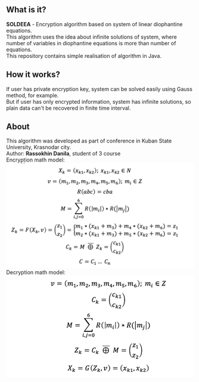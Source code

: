 ## What is it?
<b>SOLDEEA</b> - Encryption algorithm based on system of linear diophantine equations.
<br>
This algorithm uses the idea about infinite solutions of system, where number of variables in diophantine equations is more than number of equations.
<br>
This repository contains simple realisation of algorithm in Java.
## How it works?
If user has private encryption key, system can be solved easily using Gauss method, for example.
<br>
But if user has only encrypted information, system has infinite solutions, so plain data can't be recovered in finite time interval.
<br>
## About
This algorithm was developed as part of conference in Kuban State University, Krasnodar city.
<br>
Author: <b>Rassokhin Danila</b>, student of 3 course
<br>
Encryption math model:
<br>
![Encryption model](https://github.com/CrissNamon/soldeea/blob/master/encryption_model.png "Encryption math model")
<br>
Decryption math model:
<br>
![Decryption model](https://github.com/CrissNamon/soldeea/blob/master/decryption_model.png "Decryption math model")